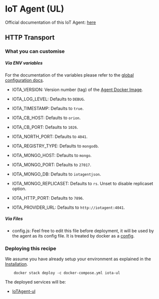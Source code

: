 # IoT Agent (UL)

Official documentation of this IoT Agent:
[here](http://fiware-iotagent-ul.readthedocs.io/en/latest/index.html)

## HTTP Transport

### What you can customise

##### Via ENV variables

For the documentation of the variables please refer to the
[global configuration docs](https://github.com/telefonicaid/iotagent-node-lib/blob/master/doc/installationguide.md).

- IOTA_VERSION: Version number (tag) of the
  [Agent Docker Image](https://hub.docker.com/r/telefonicaiot/iotagent-ul/~/dockerfile/).

- IOTA_LOG_LEVEL: Defaults to `DEBUG`.

- IOTA_TIMESTAMP: Defaults to `true`.

- IOTA_CB_HOST: Defaults to `orion`.

- IOTA_CB_PORT: Defaults to `1026`.

- IOTA_NORTH_PORT: Defaults to `4041`.

- IOTA_REGISTRY_TYPE: Defaults to `mongodb`.

- IOTA_MONGO_HOST: Defaults to `mongo`.

- IOTA_MONGO_PORT: Defaults to `27017`.

- IOTA_MONGO_DB: Defaults to `iotagentjson`.

- IOTA_MONGO_REPLICASET: Defaults to `rs`. Unset to disable replicaset option.

- IOTA_HTTP_PORT: Defaults to `7896`.

- IOTA_PROVIDER_URL: Defaults to `http://iotagent:4041`.

##### Via Files

- config.js: Feel free to edit this file before deployment, it will be used by
  the agent as its config file. It is treated by docker as a
  [config](https://docs.docker.com/compose/compose-file/#configs).


### Deploying this recipe

We assume you have already setup your environment as explained in the
[Installation](../../installation.md).

```
    docker stack deploy -c docker-compose.yml iota-ul
```

The deployed services will be:

- [IoTAgent-ul](https://github.com/telefonicaid/iotagent-ul)
